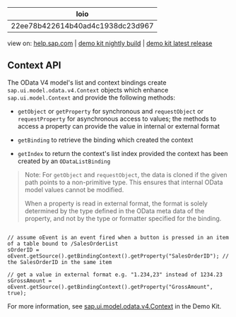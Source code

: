 | loio |
| -----|
| 22ee78b422614b40ad4c1938dc23d967 |

<div id="loio">

view on: [help.sap.com](https://help.sap.com/viewer/DRAFT/3237636b137e43519a20ad5513c49ccb/latest/en-US/22ee78b422614b40ad4c1938dc23d967.html) | [demo kit nightly build](https://openui5nightly.hana.ondemand.com/#/topic/22ee78b422614b40ad4c1938dc23d967) | [demo kit latest release](https://openui5.hana.ondemand.com/#/topic/22ee78b422614b40ad4c1938dc23d967)</div>
<!-- loio22ee78b422614b40ad4c1938dc23d967 -->

## Context API

The OData V4 model's list and context bindings create `sap.ui.model.odata.v4.Context` objects which enhance `sap.ui.model.Context` and provide the following methods:

-   `getObject` or `getProperty` for synchronous and `requestObject` or `requestProperty` for asynchronous access to values; the methods to access a property can provide the value in internal or external format

-   `getBinding` to retrieve the binding which created the context

-   `getIndex` to return the context's list index provided the context has been created by an `ODataListBinding`


> Note:
> For `getObject` and `requestObject`, the data is cloned if the given path points to a non-primitive type. This ensures that internal OData model values cannot be modified.
> 
> When a property is read in external format, the format is solely determined by the type defined in the OData meta data of the property, and not by the type or formatter specified for the binding.
> 
> 

```lang-js

// assume oEvent is an event fired when a button is pressed in an item of a table bound to /SalesOrderList
sOrderID = oEvent.getSource().getBindingContext().getProperty("SalesOrderID"); // the SalesOrderID in the same item

// get a value in external format e.g. "1.234,23" instead of 1234.23
sGrossAmount = oEvent.getSource().getBindingContext().getProperty("GrossAmount", true);
```

For more information, see [sap.ui.model.odata.v4.Context](https://openui5.hana.ondemand.com/#/api/sap.ui.model.odata.v4.Context) in the Demo Kit.

